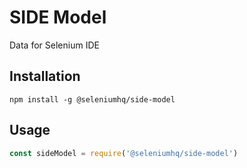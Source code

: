 # SIDE Model

Data for Selenium IDE

## Installation

```
npm install -g @seleniumhq/side-model
```

## Usage

```javascript
const sideModel = require('@seleniumhq/side-model')
```

